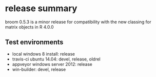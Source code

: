 # release summary

broom 0.5.3 is a minor release for compatibility with the new classing for matrix objects in R 4.0.0

## Test environments

- local windows 8 install: release
- travis-ci ubuntu 14.04: devel, release, oldrel
- appveyor windows server 2012: release 
- win-builder: devel, release
